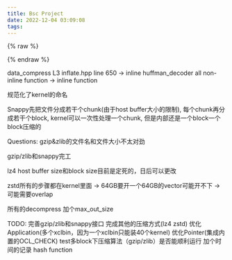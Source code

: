 ```yaml
---
title: Bsc Project
date: 2022-12-04 03:09:08
tags:
---
```


{% raw %}<div class="post-summary">{% endraw %}

Bsc. Project的Document

{% raw %}</div>{% endraw %}

<!-- more -->

<style type="text/css">
.post-summary { display: none; }
</style>

data_compress L3 
inflate.hpp line 650 -> inline
huffman_decoder all non-inline function -> inline function

规范化了kernel的命名

Snappy先把文件分成若干个chunk(由于host buffer大小的限制), 每个chunk再分成若干个block, kernel可以一次性处理一个chunk, 但是内部还是一个block一个block压缩的

Questions:
gzip&zlib的文件名和文件大小不太对劲

gzip/zlib和snappy完工

lz4 host buffer size和block size目前是定死的，日后可以更改

zstd所有的步骤都在kernel里面 -> 64GB要开一个64GB的vector可能开不下 -> 可能需要overlap

所有的decompress 加个max_out_size

TODO: 
完善gzip/zlib和snappy接口
完成其他的压缩方式(lz4 zstd)
优化Application(多个xclbin，因为一个xclbin只能装40个kernel)
优化Pointer(集成内置的OCL_CHECK)
test多block下压缩算法（gzip/zlib）是否能顺利运行
加个时间的记录
hash function
